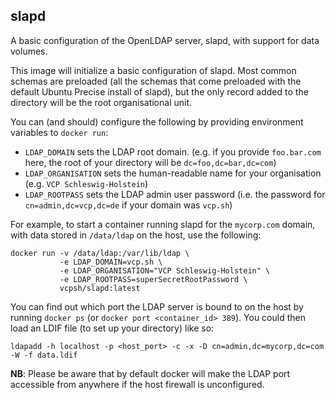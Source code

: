 ## slapd

A basic configuration of the OpenLDAP server, slapd, with support for data
volumes.

This image will initialize a basic configuration of slapd. Most common schemas
are preloaded (all the schemas that come preloaded with the default Ubuntu
Precise install of slapd), but the only record added to the directory will be
the root organisational unit.

You can (and should) configure the following by providing environment variables
to `docker run`:

- `LDAP_DOMAIN` sets the LDAP root domain. (e.g. if you provide `foo.bar.com`
  here, the root of your directory will be `dc=foo,dc=bar,dc=com`)
- `LDAP_ORGANISATION` sets the human-readable name for your organisation (e.g.
  `VCP Schleswig-Holstein`)
- `LDAP_ROOTPASS` sets the LDAP admin user password (i.e. the password for
  `cn=admin,dc=vcp,dc=de` if your domain was `vcp.sh`)

For example, to start a container running slapd for the `mycorp.com` domain,
with data stored in `/data/ldap` on the host, use the following:

    docker run -v /data/ldap:/var/lib/ldap \
               -e LDAP_DOMAIN=vcp.sh \
               -e LDAP_ORGANISATION="VCP Schleswig-Holstein" \
               -e LDAP_ROOTPASS=superSecretRootPassword \
               vcpsh/slapd:latest

You can find out which port the LDAP server is bound to on the host by running
`docker ps` (or `docker port <container_id> 389`). You could then load an LDIF
file (to set up your directory) like so:

    ldapadd -h localhost -p <host_port> -c -x -D cn=admin,dc=mycorp,dc=com -W -f data.ldif

**NB**: Please be aware that by default docker will make the LDAP port
accessible from anywhere if the host firewall is unconfigured.
